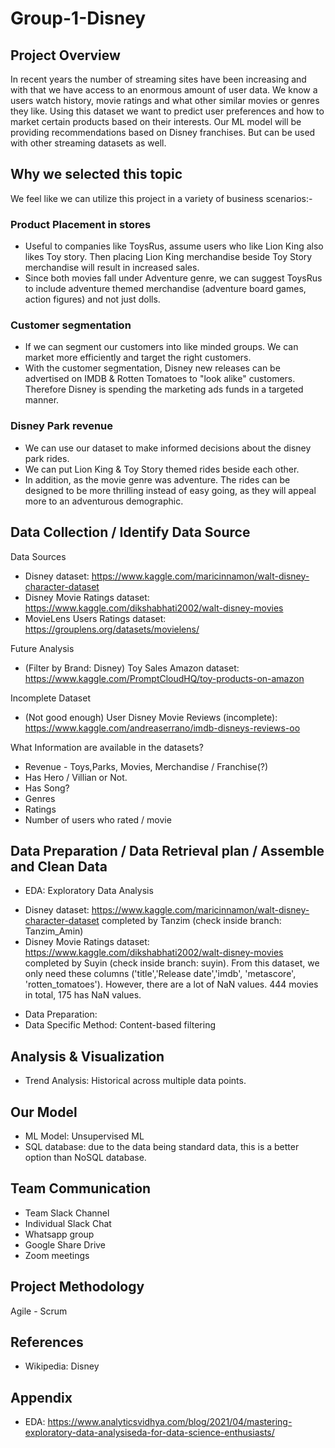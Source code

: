 # Group-1-Disney

## Project Overview
In recent years the number of streaming sites have been increasing and with that we have access to an enormous amount of user data. 
We know a users watch history, movie ratings and what other similar movies or genres they like. 
Using this dataset we want to predict user preferences and how to market certain products based on their interests. 
Our ML model will be providing recommendations based on Disney franchises. But can be used with other streaming datasets as well.

## Why we selected this topic
We feel like we can utilize this project in a variety of business scenarios:-

### Product Placement in stores
* Useful to companies like ToysRus, assume users who like Lion King also likes Toy story.
Then placing Lion King merchandise beside Toy Story merchandise will result in increased sales. 
* Since both movies fall under Adventure genre, we can suggest ToysRus to include adventure themed merchandise (adventure board games, action figures) and not
just dolls.

### Customer segmentation
* If we can segment our customers into like minded groups. We can market more efficiently and target the right customers.
* With the customer segmentation, Disney new releases can be advertised on IMDB & Rotten Tomatoes to "look alike" customers. Therefore Disney is spending the marketing ads funds in a targeted manner.

### Disney Park revenue
* We can use our dataset to make informed decisions about the disney park rides. 
* We can put Lion King & Toy Story themed rides beside each other. 
* In addition, as the movie genre was adventure. The rides can be designed to be more thrilling instead of easy going, as they will appeal more to an adventurous demographic.



## Data Collection / Identify Data Source

Data Sources
- Disney dataset: https://www.kaggle.com/maricinnamon/walt-disney-character-dataset
- Disney Movie Ratings dataset: https://www.kaggle.com/dikshabhati2002/walt-disney-movies
- MovieLens Users Ratings dataset: https://grouplens.org/datasets/movielens/

Future Analysis
- (Filter by Brand: Disney) Toy Sales Amazon dataset: https://www.kaggle.com/PromptCloudHQ/toy-products-on-amazon

Incomplete Dataset
- (Not good enough) User Disney Movie Reviews (incomplete): https://www.kaggle.com/andreaserrano/imdb-disneys-reviews-oo

What Information are available in the datasets?
- Revenue - Toys,Parks, Movies, Merchandise / Franchise(?)
- Has Hero / Villian or Not.
- Has Song?
- Genres
- Ratings
- Number of users who rated / movie

## Data Preparation / Data Retrieval plan /  Assemble and Clean Data

- EDA: Exploratory Data Analysis
* Disney dataset: https://www.kaggle.com/maricinnamon/walt-disney-character-dataset completed by Tanzim (check inside branch: Tanzim_Amin)
* Disney Movie Ratings dataset: https://www.kaggle.com/dikshabhati2002/walt-disney-movies completed by Suyin (check inside branch: suyin). From this dataset, we only need these columns ('title','Release date','imdb', 'metascore', 'rotten_tomatoes'). However, there are a lot of NaN values. 444 movies in total, 175 has NaN values.

- Data Preparation:
- Data Specific Method: Content-based filtering

## Analysis & Visualization

- Trend Analysis: Historical across multiple data points.

## Our Model

- ML Model: Unsupervised ML
- SQL database: due to the data being standard data, this is a better option than NoSQL database.

## Team Communication

- Team Slack Channel
- Individual Slack Chat
- Whatsapp group
- Google Share Drive
- Zoom meetings

## Project Methodology
Agile - Scrum

## References
* Wikipedia: Disney

## Appendix
* EDA: https://www.analyticsvidhya.com/blog/2021/04/mastering-exploratory-data-analysiseda-for-data-science-enthusiasts/
